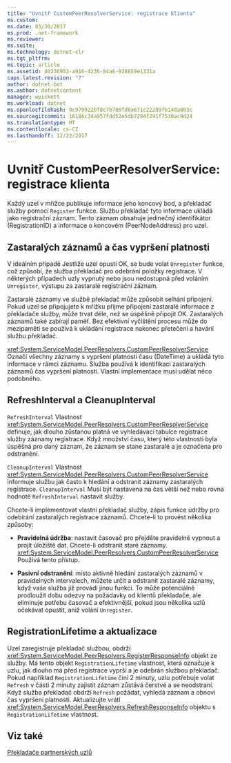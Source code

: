 ```yaml
---
title: "Uvnitř CustomPeerResolverService: registrace klienta"
ms.custom: 
ms.date: 03/30/2017
ms.prod: .net-framework
ms.reviewer: 
ms.suite: 
ms.technology: dotnet-clr
ms.tgt_pltfrm: 
ms.topic: article
ms.assetid: 40236953-a916-4236-84a6-928859e1331a
caps.latest.revision: "7"
author: dotnet-bot
ms.author: dotnetcontent
manager: wpickett
ms.workload: dotnet
ms.openlocfilehash: 9c979922bf8c7b786fd0a671c22289fb148a883c
ms.sourcegitcommit: 16186c34a957fdd52e5db7294f291f7530ac9d24
ms.translationtype: MT
ms.contentlocale: cs-CZ
ms.lasthandoff: 12/22/2017
---
```

# <a name="inside-the-custompeerresolverservice-client-registrations"></a>Uvnitř CustomPeerResolverService: registrace klienta
Každý uzel v mřížce publikuje informace jeho koncový bod, a překladač služby pomocí `Register` funkce. Službu překladač tyto informace ukládá jako registrační záznam. Tento záznam obsahuje jedinečný identifikátor (RegistrationID) a informace o koncovém (PeerNodeAddress) pro uzel.  
  
## <a name="stale-records-and-expiration-time"></a>Zastaralých záznamů a čas vypršení platnosti  
 V ideálním případě Jestliže uzel opustí OK, se bude volat `Unregister` funkce, což způsobí, že služba překladač pro odebrání položky registrace. V některých případech uzly vypnutý nebo jsou nedostupná před voláním `Unregister`, výstupu za zastaralé registrační záznam.  
  
 Zastaralé záznamy ve službě překladač může způsobit selhání připojení. Pokud uzel se připojujete k mřížku přijme připojení zastaralé informace z překladače služby, může trvat déle, než se úspěšně připojit OK. Zastaralých záznamů také zabírají paměť. Bez efektivní vyčištění procesu může do mezipaměti se používá k ukládání registrace nakonec přetečení a havárií službu překladač.  
  
 <xref:System.ServiceModel.PeerResolvers.CustomPeerResolverService> Označí všechny záznamy s vypršení platnosti času (DateTime) a ukládá tyto informace v rámci záznamu. Služba používá k identifikaci zastaralých záznamů čas vypršení platnosti. Vlastní implementace musí udělat něco podobného.  
  
## <a name="refreshinterval-and-cleanupinterval"></a>RefreshInterval a CleanupInterval  
 `RefreshInterval` Vlastnost <xref:System.ServiceModel.PeerResolvers.CustomPeerResolverService> definuje, jak dlouho zůstanou platná ve vyhledávací tabulce registrace služby záznamy registrace. Když množství času, který této vlastnosti byla úspěšná pro daný záznam, že záznam se stane zastaralé a je označena pro odstranění.  
  
 `CleanupInterval` Vlastnost <xref:System.ServiceModel.PeerResolvers.CustomPeerResolverService> informuje službu jak často k hledání a odstranit záznamy zastaralých registrace. `CleanupInterval` Musí být nastavena na čas větší než nebo rovna hodnotě `RefreshInterval` nastavit služby.  
  
 Chcete-li implementovat vlastní překladač služby, zápis funkce údržby pro odebírání zastaralých registrace záznamů. Chcete-li to provést několika způsoby:  
  
-   **Pravidelná údržba**: nastavit časovač pro přejděte pravidelně vypnout a projít úložiště dat. Chcete-li odstranit staré záznamy. <xref:System.ServiceModel.PeerResolvers.CustomPeerResolverService> Používá tento přístup.  
  
-   **Pasivní odstranění**: místo aktivně hledání zastaralých záznamů v pravidelných intervalech, můžete určit a odstranit zastaralé záznamy, když vaše služba již provádí jinou funkci. To může potenciálně prodloužit dobu odezvy na požadavky od klientů překladače, ale eliminuje potřebu časovač a efektivnější, pokud jsou několika uzlů očekávat opustit, aniž volání `Unregister`.  
  
## <a name="registrationlifetime-and-refresh"></a>RegistrationLifetime a aktualizace  
 Uzel zaregistruje překladač službou, obdrží <xref:System.ServiceModel.PeerResolvers.RegisterResponseInfo> objekt ze služby. Má tento objekt `RegistrationLifetime` vlastnost, která označuje k uzlu, jak dlouho má před registrace vyprší a je odebrán službou překladač. Pokud například `RegistrationLifetime` činí 2 minuty, uzlu potřebuje volat `Refresh` v části 2 minuty zajistit záznam zůstává čerstvé a se neodstraní. Když služba překladač obdrží `Refresh` požádat, vyhledá záznam a obnoví čas vypršení platnosti. Aktualizujte vrátí <xref:System.ServiceModel.PeerResolvers.RefreshResponseInfo> objektu s `RegistrationLifetime` vlastnost.  
  
## <a name="see-also"></a>Viz také  
 [Překladače partnerských uzlů](../../../../docs/framework/wcf/feature-details/peer-resolvers.md)
